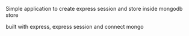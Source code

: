 Simple application to create express session and store inside mongodb store

built with express, express session and connect mongo
